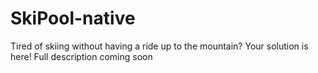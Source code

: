 # SkiPool-native
Tired of skiing without having a ride up to the mountain? Your solution is here! Full description coming soon
